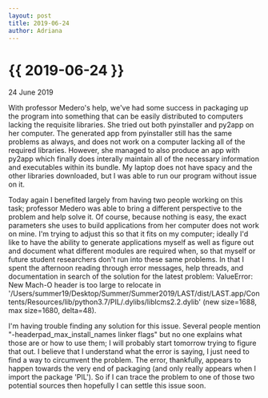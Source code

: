 ```yaml
---
layout: post
title: 2019-06-24
author: Adriana
---
```


{{ 2019-06-24 }}
================

<p class="meta">24 June 2019</p>

With professor Medero's help, we've had some success in packaging up the program into something that can be easily distributed to computers lacking the requisite libraries. She tried out both pyinstaller and py2app on her computer. The generated app from pyinstaller still has the same problems as always, and does not work on a computer lacking all of the required libraries. However, she managed to also produce an app with py2app which finally does interally maintain all of the necessary information and executables within its bundle. My laptop does not have spacy and the other libraries downloaded, but I was able to run our program without issue on it.

Today again I benefited largely from having two people working on this task; professor Medero was able to bring a different perspective to the problem and help solve it. Of course, because nothing is easy, the exact parameters she uses to build applications from her computer does not work on mine. I'm trying to adjust this so that it fits on my computer; ideally I'd like to have the ability to generate applications myself as well as figure out and document what different modules are required when, so that myself or future student researchers don't run into these same problems. In that I spent the afternoon reading through error messages, help threads, and documentation in search of the solution for the latest problem: ValueError: New Mach-O header is too large to relocate in '/Users/summer19/Desktop/Summer/Summer2019/LAST/dist/LAST.app/Contents/Resources/lib/python3.7/PIL/.dylibs/liblcms2.2.dylib' (new size=1688, max size=1680, delta=48).

I'm having trouble finding any solution for this issue. Several people mention "-headerpad_max_install_names linker flags" but no one explains what those are or how to use them; I will probably start tomorrow trying to figure that out. I believe that I understand what the error is saying, I just need to find a way to circumvent the problem. The error, thankfully, appears to happen towards the very end of packaging (and only really appears when I import the package 'PIL'). So if I can trace the problem to one of those two potential sources then hopefully I can settle this issue soon.
